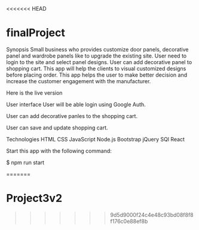<<<<<<< HEAD
# finalProject

Synopsis
Small business who provides customize door panels, decorative panel and wardrobe panels like to upgrade the existing site. User need to login to the site and select  panel designs. User can add decorative panel to shopping cart. This app will help the clients to visual customized designs before placing order. This app helps the user to make better decision and increase the customer engagement with the manufacturer.

Here is the live version

User interface
User will be able login using Google Auth.

User can add decorative panles to the shopping cart.

User can save and update shopping cart.

Technologies
HTML
CSS
JavaScript
Node.js
Bootstrap
jQuery
SQl
React

Start this app with the following command:

$ npm run start

=======
# Project3v2
>>>>>>> 9d5d9000f24c4e48c93bd08f8f8f176c0e88ef8b
